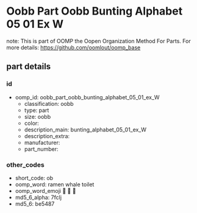 # Oobb Part Oobb Bunting Alphabet 05 01 Ex W  

note: This is part of OOMP the Oopen Organization Method For Parts. For more details: https://github.com/oomlout/oomp_base

##  part details





### id
* oomp_id: oobb_part_oobb_bunting_alphabet_05_01_ex_W
  * classification: oobb
  * type: part
  * size: oobb
  * color: 
  * description_main: bunting_alphabet_05_01_ex_W
  * description_extra: 
  * manufacturer: 
  * part_number: 

### other_codes
* short_code: ob
* oomp_word: ramen whale toilet
* oomp_word_emoji :ramen: :whale: :toilet:
* md5_6_alpha: 7fclj
* md5_6: be5487